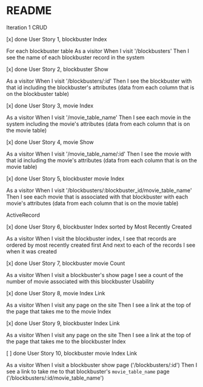 # README

Iteration 1
CRUD

[x] done
User Story 1, blockbuster Index 

For each blockbuster table
As a visitor
When I visit '/blockbusters'
Then I see the name of each blockbuster record in the system

[x] done
User Story 2, blockbuster Show 

As a visitor
When I visit '/blockbusters/:id'
Then I see the blockbuster with that id including the blockbuster's attributes
(data from each column that is on the blockbuster table)

[x] done
User Story 3, movie Index 

As a visitor
When I visit '/movie_table_name'
Then I see each movie in the system including the movie's attributes
(data from each column that is on the movie table)

[x] done
User Story 4, movie Show 

As a visitor
When I visit '/movie_table_name/:id'
Then I see the movie with that id including the movie's attributes
(data from each column that is on the movie table)

[x] done
User Story 5, blockbuster movie Index 

As a visitor
When I visit '/blockbusters/:blockbuster_id/movie_table_name'
Then I see each movie that is associated with that blockbuster with each movie's attributes
(data from each column that is on the movie table)

ActiveRecord

[x] done
User Story 6, blockbuster Index sorted by Most Recently Created 

As a visitor
When I visit the blockbuster index,
I see that records are ordered by most recently created first
And next to each of the records I see when it was created

[x] done
User Story 7, blockbuster movie Count

As a visitor
When I visit a blockbuster's show page
I see a count of the number of movie associated with this blockbuster
Usability

[x] done
User Story 8, movie Index Link

As a visitor
When I visit any page on the site
Then I see a link at the top of the page that takes me to the movie Index

[x] done
User Story 9, blockbuster Index Link

As a visitor
When I visit any page on the site
Then I see a link at the top of the page that takes me to the blockbuster Index

[ ] done
User Story 10, blockbuster movie Index Link

As a visitor
When I visit a blockbuster show page ('/blockbusters/:id')
Then I see a link to take me to that blockbuster's `movie_table_name` page ('/blockbusters/:id/movie_table_name')

<!-- 

This README would normally document whatever steps are necessary to get the
application up and running.

Things you may want to cover:

* Ruby version

* System dependencies

* Configuration

* Database creation

* Database initialization

* How to run the test suite

* Services (job queues, cache servers, search engines, etc.)

* Deployment instructions

* ... -->
